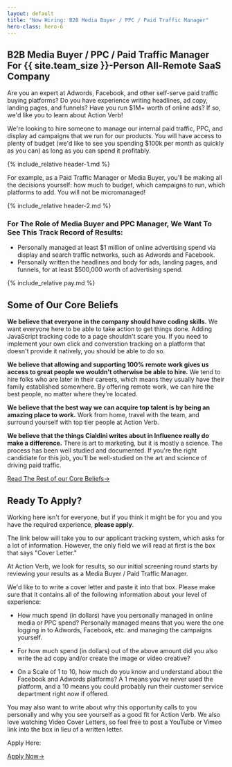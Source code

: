 ```yaml
---
layout: default
title: "Now Hiring: B2B Media Buyer / PPC / Paid Traffic Manager"
hero-class: hero-6
---
```


## B2B Media Buyer / PPC / Paid Traffic Manager For {{ site.team_size }}-Person All-Remote SaaS Company

Are you an expert at Adwords, Facebook, and other self-serve paid
traffic buying platforms?  Do you have experience writing headlines, ad
copy, landing pages, and funnels?  Have you run $1M+ worth of
online ads?  If so, we'd like you to learn about Action Verb!

We're looking to hire someone to manage our internal paid traffic, PPC,
and display ad campaigns that we run for our products.  You will have
access to plenty of budget (we'd like to see you spending $100k per month
as quickly as you can) as long as you can spend it profitably.

{% include_relative header-1.md %}

For example, as a Paid Traffic Manager or Media Buyer, you'll be
making all the decisions yourself:  how much to budget, which campaigns
to run, which platforms to add.  You will not be micromanaged!

{% include_relative header-2.md %}


### For The Role of Media Buyer and PPC Manager, We Want To See This Track Record of Results:

 * Personally managed at least $1 million of online advertising spend via display and search traffic networks, such as Adwords and Facebook.
 * Personally written the headlines and body for ads, landing pages, and funnels, for at least $500,000 worth of advertising spend.

{% include_relative pay.md %}


## Some of Our Core Beliefs

**We believe that everyone in the company should have coding
skills.** We want everyone here to be able to take action to get things
done.  Adding JavaScript tracking code to a page shouldn't scare you.
If you need to implement your own click and converstion tracking on
a platform that doesn't provide it natively, you should be able to do
so.

**We believe that allowing and supporting 100% remote work gives us
access to great people we wouldn't otherwise be able to hire.**  We tend
to hire folks who are later in their careers, which means they usually
have their family established somewhere.  By offering remote work, we
can hire the best people, no matter where they're located.

**We believe that the best way we can acquire top talent is by being an
amazing place to work.**  Work from home, travel with the team, and
surround yourself with top tier people at Action Verb.

**We believe that the things Cialdini writes about in Influence really
do make a difference.** There is art to marketing, but it is mostly a
science.  The process has been well studied and documented.  If you're
the right candidiate for this job, you'll be well-studied on the art and
science of driving paid traffic.

<p><a class="page-btn f7 f5-ns ttu tracked-slight mb2" href="/core-beliefs">Read The Rest of our Core Beliefs<span class="pl1">&#8594;</span></a></p>

## Ready To Apply?

Working here isn't for everyone, but if you think it might be for you and you have the required experience, **please apply**.

The link below will take you to our applicant tracking system, which
asks for a lot of information.  However, the only field we will read at
first is the box that says "Cover Letter."

At Action Verb, we look for results, so our initial screening round
starts by reviewing your results as a Media Buyer / Paid Traffic
Manager.

We'd like to to write a cover letter and paste it into that box.  Please make sure
that it contains all of the following information about your level of experience:

 * How much spend (in dollars) have you personally managed in online media or PPC spend?  Personally managed means that you were the one logging in to Adwords, Facebook, etc. and managing the campaigns yourself.

 * For how much spend (in dollars) out of the above amount did you also write the ad copy and/or create the image or video creative?

 * On a Scale of 1 to 10, how much do you know and understand about the Facebook and Adwords platforms?  A 1 means you've never used the platform, and a 10 means you could probably run their customer service department right now if offered.

You may also want to write about why this opportunity calls to you
personally and why you see yourself as a good fit for Action Verb.  We
also love watching Video Cover Letters, so feel free to post a YouTube
or Vimeo link into the box in lieu of a written letter.

Apply Here:

<p><a class="page-btn f7 f5-ns ttu tracked-slight mb2" href="http://actionverb.applytojob.com/apply/Rp1yGctWDi/B2B-SaaS-VP-Of-Marketing">Apply Now<span class="pl1">&#8594;</span></a></p>
